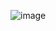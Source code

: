 ![image](https://github.com/jenin144/Java-Media-Rental-System-/assets/151941064/c25d4cc5-372b-4b9a-9c2a-a8286819808b)
